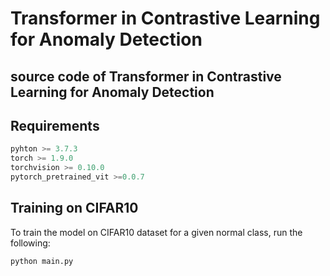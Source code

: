 Transformer in Contrastive Learning for Anomaly Detection
====
source code of Transformer in Contrastive Learning for Anomaly Detection
----
Requirements
----
```python
pyhton >= 3.7.3
torch >= 1.9.0
torchvision >= 0.10.0
pytorch_pretrained_vit >=0.0.7
```
Training on CIFAR10
-----
To train the model on CIFAR10 dataset for a given normal class, run the following:

```python
python main.py   
```
